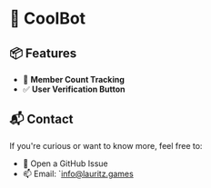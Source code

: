 # 🤖 CoolBot

## 📦 Features

- 👥 **Member Count Tracking**
- ✅ **User Verification Button**

## 📬 Contact

If you're curious or want to know more, feel free to:
- 🐙 Open a GitHub Issue
- 📫 Email: `info@lauritz.games
